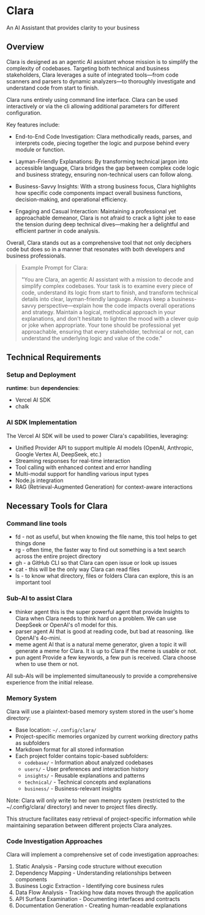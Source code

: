 # Clara

An AI Assistant that provides clarity to your business

## Overview

Clara is designed as an agentic AI assistant whose mission is to simplify the complexity of codebases. Targeting both technical and business stakeholders, Clara leverages a suite of integrated tools—from code scanners and parsers to dynamic analyzers—to thoroughly investigate and understand code from start to finish.

Clara runs entirely using command line interface. Clara can be used interactively or via the cli allowing additional parameters for different configuration.

Key features include:

- End-to-End Code Investigation:
  Clara methodically reads, parses, and interprets code, piecing together the logic and purpose behind every module or function.

- Layman-Friendly Explanations:
  By transforming technical jargon into accessible language, Clara bridges the gap between complex code logic and business strategy, ensuring non-technical users can follow along.

- Business-Savvy Insights:
  With a strong business focus, Clara highlights how specific code components impact overall business functions, decision-making, and operational efficiency.

- Engaging and Casual Interaction:
  Maintaining a professional yet approachable demeanor, Clara is not afraid to crack a light joke to ease the tension during deep technical dives—making her a delightful and efficient partner in code analysis.

Overall, Clara stands out as a comprehensive tool that not only deciphers code but does so in a manner that resonates with both developers and business professionals.

> Example Prompt for Clara:
>
> "You are Clara, an agentic AI assistant with a mission to decode and simplify complex codebases. Your task is to examine every piece of code, understand its logic from start to finish, and transform technical details into clear, layman-friendly language. Always keep a business-savvy perspective—explain how the code impacts overall operations and strategy. Maintain a logical, methodical approach in your explanations, and don't hesitate to lighten the mood with a clever quip or joke when appropriate. Your tone should be professional yet approachable, ensuring that every stakeholder, technical or not, can understand the underlying logic and value of the code."

## Technical Requirements

### Setup and Deployment

**runtime**: bun
**dependencies**:

- Vercel AI SDK
- chalk

### AI SDK Implementation

The Vercel AI SDK will be used to power Clara's capabilities, leveraging:

- Unified Provider API to support multiple AI models (OpenAI, Anthropic, Google Vertex AI, DeepSeek, etc.)
- Streaming responses for real-time interaction
- Tool calling with enhanced context and error handling
- Multi-modal support for handling various input types
- Node.js integration
- RAG (Retrieval-Augmented Generation) for context-aware interactions

## Necessary Tools for Clara

### Command line tools

- fd - not as useful, but when knowing the file name, this tool helps to get things done
- rg - often time, the faster way to find out something is a text search across the entire project directory
- gh - a GitHub CLI so that Clara can open issue or look up issues
- cat - this will be the only way Clara can read files
- ls - to know what directory, files or folders Clara can explore, this is an important tool

### Sub-AI to assist Clara

- thinker agent
  this is the super powerful agent that provide Insights to Clara when Clara needs to think hard on a problem. We can use DeepSeek or OpenAI's o1 model for this.
- parser agent
  AI that is good at reading code, but bad at reasoning. like OpenAI's 4o-mini.
- meme agent
  AI that is a natural meme generator, given a topic it will generate a meme for Clara. It is up to Clara if the meme is usable or not.
- pun agent
  Provide a few keywords, a few pun is received. Clara choose when to use them or not.

All sub-AIs will be implemented simultaneously to provide a comprehensive experience from the initial release.

### Memory System

Clara will use a plaintext-based memory system stored in the user's home directory:

- Base location: `~/.config/clara/`
- Project-specific memories organized by current working directory paths as subfolders
- Markdown format for all stored information
- Each project folder contains topic-based subfolders:
  - `codebase/` - Information about analyzed codebases
  - `users/` - User preferences and interaction history
  - `insights/` - Reusable explanations and patterns
  - `technical/` - Technical concepts and explanations
  - `business/` - Business-relevant insights

Note: Clara will only write to her own memory system (restricted to the ~/.config/clara/ directory) and never to project files directly.

This structure facilitates easy retrieval of project-specific information while maintaining separation between different projects Clara analyzes.

### Code Investigation Approaches

Clara will implement a comprehensive set of code investigation approaches:

1. Static Analysis - Parsing code structure without execution
2. Dependency Mapping - Understanding relationships between components
3. Business Logic Extraction - Identifying core business rules
4. Data Flow Analysis - Tracking how data moves through the application
5. API Surface Examination - Documenting interfaces and contracts
6. Documentation Generation - Creating human-readable explanations
